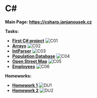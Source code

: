 # C#

**Main Page: https://csharp.janjanousek.cz**

**Tasks:**
* [**First C# project**](https://github.com/patrick11514/VSB/tree/main/CSharp/C1)
    ![C01](https://upload.patrick115.eu/screenshot/jan_CSharp1.png)
* [**Arrays**](https://github.com/patrick11514/VSB/tree/main/CSharp/C2)
    ![C02](https://upload.patrick115.eu/screenshot/jan_CSharp2.png)
* [**IntParser**](https://github.com/patrick11514/VSB/tree/main/CSharp/C03)
    ![C03](https://upload.patrick115.eu/screenshot/jan_CSharp3.png)
* [**Population Database**](https://github.com/patrick11514/VSB/tree/main/CSharp/C04)
    ![C04](https://upload.patrick115.eu/screenshot/jan_CSharp4.png)
* [**Open Street Map**](https://github.com/patrick11514/VSB/tree/main/CSharp/C05)
    ![C05](https://upload.patrick115.eu/screenshot/jan_CSharp5.png)
* [**Employees**](https://github.com/patrick11514/VSB/tree/main/CSharp/C06)
    ![C06](https://upload.patrick115.eu/screenshot/jan_CSharp6.png)

**Homeworks:**
* [**Homework 1**](https://github.com/patrick11514/VSB/tree/main/CSharp/DU1)
    ![DU1](https://upload.patrick115.eu/screenshot/CSharp_DU1.png)
* [**Homework 2**](https://github.com/patrick11514/VSB/tree/main/CSharp/DU2)
    ![DU2](https://upload.patrick115.eu/screenshot/CSharp_DU2.png)
